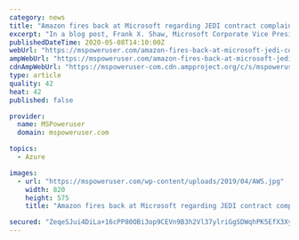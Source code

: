```yaml
---
category: news
title: "Amazon fires back at Microsoft regarding JEDI contract complaint"
excerpt: "In a blog post, Frank X. Shaw, Microsoft Corporate Vice President, Communications, revealed yesterday that Amazon has launched another bid to prevent Microsoft from fulfilling the Pentagon’s JEDI contract,"
publishedDateTime: 2020-05-08T14:10:00Z
webUrl: "https://mspoweruser.com/amazon-fires-back-at-microsoft-jedi-contract/"
ampWebUrl: "https://mspoweruser.com/amazon-fires-back-at-microsoft-jedi-contract/amp/"
cdnAmpWebUrl: "https://mspoweruser-com.cdn.ampproject.org/c/s/mspoweruser.com/amazon-fires-back-at-microsoft-jedi-contract/amp/"
type: article
quality: 42
heat: 42
published: false

provider:
  name: MSPoweruser
  domain: mspoweruser.com

topics:
  - Azure

images:
  - url: "https://mspoweruser.com/wp-content/uploads/2019/04/AWS.jpg"
    width: 820
    height: 575
    title: "Amazon fires back at Microsoft regarding JEDI contract complaint"

secured: "ZeqeSJui4DiLa+16cPP80OBi3op9CEVn9B3h2Vl37ylriGgSDWqhPK5EfX3XyNdp7KD11Kh7XZHpWaKompVb4QDR/J3NsVMl6rNVyq4pt53f2UpffYOGmowzrfOirW9zKjFpuwadCBnoVWsFYwDjfGBuUf9DsxUxPa824MmE5DW5l+EotYw0DA6T2niYaBqJLkhABnFe5/VVJX1/BG6Xv4lwdpHoZKc/0gqkxliMHvTilCYALRFAToKF3Kc86URJGmAQRkpwYqE+yrPnBXJa6mcAddMOAs47mfWTs5CcSgzAT2aru8jvQoz7C65+oEX05h5g/Igy9mF/WJYy8WenLui0SiwKXgfrTluesTDwJRuW5BLCzUea6I5dLvwQSlhGuRNLVURnf/2WuvKX34Bv7nc5BBR5Aouodpof4PBjKz3bJ+wZXVDKsZQn1IY2xEfS3+/LgvE99Mu5/MSsBH2e4Dys0LwywhDJEnzJKCU0Tqs=;fMTMa0eBOpFbwhH6XbuY0Q=="
---
```


